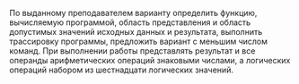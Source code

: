 По выданному преподавателем варианту определить функцию, вычисляемую программой, область представления и область допустимых значений исходных данных и результата, выполнить трассировку программы, предложить вариант с меньшим числом команд. При выполнении работы представлять результат и все операнды арифметических операций знаковыми числами, а логических операций набором из шестнадцати логических значений.
